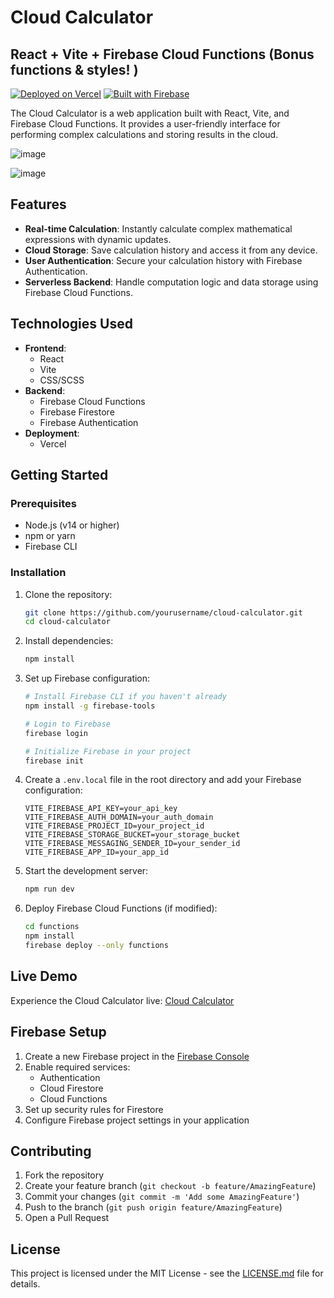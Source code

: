 # Cloud Calculator 
## React + Vite + Firebase Cloud Functions (Bonus functions & styles! )

[![Deployed on Vercel](https://img.shields.io/badge/Deployed%20on-Vercel-black?style=for-the-badge&logo=vercel)](https://cloud-calculator.vercel.app/)
[![Built with Firebase](https://img.shields.io/badge/Built%20with-Firebase-FFCA28?style=for-the-badge&logo=firebase)](https://firebase.google.com/)

The Cloud Calculator is a web application built with React, Vite, and Firebase Cloud Functions. It provides a user-friendly interface for performing complex calculations and storing results in the cloud.

![image](https://github.com/user-attachments/assets/88a14a84-171f-4a49-868d-d019e79bc9df)

![image](https://github.com/user-attachments/assets/32b86ae2-73c9-426e-8a5e-5b3dcdde4567)


## Features

- **Real-time Calculation**: Instantly calculate complex mathematical expressions with dynamic updates.
- **Cloud Storage**: Save calculation history and access it from any device.
- **User Authentication**: Secure your calculation history with Firebase Authentication.
- **Serverless Backend**: Handle computation logic and data storage using Firebase Cloud Functions.

## Technologies Used

- **Frontend**:
  - React
  - Vite
  - CSS/SCSS
- **Backend**:
  - Firebase Cloud Functions
  - Firebase Firestore
  - Firebase Authentication
- **Deployment**:
  - Vercel

## Getting Started

### Prerequisites

- Node.js (v14 or higher)
- npm or yarn
- Firebase CLI

### Installation

1. Clone the repository:
   ```bash
   git clone https://github.com/yourusername/cloud-calculator.git
   cd cloud-calculator
   ```

2. Install dependencies:
   ```bash
   npm install
   ```

3. Set up Firebase configuration:
   ```bash
   # Install Firebase CLI if you haven't already
   npm install -g firebase-tools

   # Login to Firebase
   firebase login

   # Initialize Firebase in your project
   firebase init
   ```

4. Create a `.env.local` file in the root directory and add your Firebase configuration:
   ```env
   VITE_FIREBASE_API_KEY=your_api_key
   VITE_FIREBASE_AUTH_DOMAIN=your_auth_domain
   VITE_FIREBASE_PROJECT_ID=your_project_id
   VITE_FIREBASE_STORAGE_BUCKET=your_storage_bucket
   VITE_FIREBASE_MESSAGING_SENDER_ID=your_sender_id
   VITE_FIREBASE_APP_ID=your_app_id
   ```

5. Start the development server:
   ```bash
   npm run dev
   ```

6. Deploy Firebase Cloud Functions (if modified):
   ```bash
   cd functions
   npm install
   firebase deploy --only functions
   ```

## Live Demo

Experience the Cloud Calculator live: [Cloud Calculator](https://cloud-calculator.vercel.app/)

## Firebase Setup

1. Create a new Firebase project in the [Firebase Console](https://console.firebase.google.com/)
2. Enable required services:
   - Authentication
   - Cloud Firestore
   - Cloud Functions
3. Set up security rules for Firestore
4. Configure Firebase project settings in your application

## Contributing

1. Fork the repository
2. Create your feature branch (`git checkout -b feature/AmazingFeature`)
3. Commit your changes (`git commit -m 'Add some AmazingFeature'`)
4. Push to the branch (`git push origin feature/AmazingFeature`)
5. Open a Pull Request

## License

This project is licensed under the MIT License - see the [LICENSE.md](LICENSE.md) file for details.
